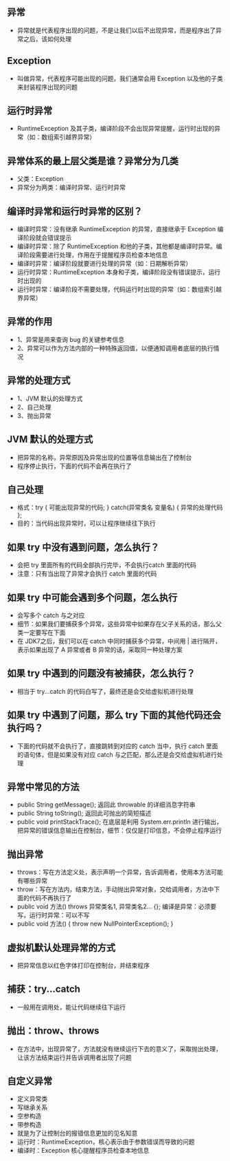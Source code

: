 ## 异常
* 异常就是代表程序出现的问题，不是让我们以后不出现异常，而是程序出了异常之后，该如何处理

## Exception
* 叫做异常，代表程序可能出现的问题，我们通常会用 Exception 以及他的子类来封装程序出现的问题

## 运行时异常
* RuntimeException 及其子类，编译阶段不会出现异常提醒，运行时出现的异常（如：数组索引越界异常）

## 异常体系的最上层父类是谁？异常分为几类
* 父类：Exception
* 异常分为两类：编译时异常、运行时异常

## 编译时异常和运行时异常的区别？
* 编译时异常：没有继承 RuntimeException 的异常，直接继承于 Exception 编译阶段就会错误提示
* 编译时异常：除了 RuntimeException 和他的子类，其他都是编译时异常。编译阶段需要进行处理，作用在于提醒程序员检查本地信息
* 编译时异常：编译阶段就要进行处理的异常（如：日期解析异常）
* 运行时异常：RuntimeException 本身和子类，编译阶段没有错误提示，运行时出现的
* 运行时异常：编译阶段不需要处理，代码运行时出现的异常（如：数组索引越界异常）

## 异常的作用
* 1、异常是用来查询 bug 的关键参考信息
* 2、异常可以作为方法内部的一种特殊返回值，以便通知调用者底层的执行情况

## 异常的处理方式
* 1、JVM 默认的处理方式
* 2、自己处理
* 3、抛出异常

## JVM 默认的处理方式
* 把异常的名称，异常原因及异常出现的位置等信息输出在了控制台
* 程序停止执行，下面的代码不会再在执行了

## 自己处理
* 格式：try { 可能出现异常的代码; } catch(异常类名 变量名) { 异常的处理代码 };
* 目的：当代码出现异常时，可以让程序继续往下执行

## 如果 try 中没有遇到问题，怎么执行？
* 会把 try 里面所有的代码全部执行完毕，不会执行catch 里面的代码
* 注意：只有当出现了异常才会执行 catch 里面的代码

## 如果 try 中可能会遇到多个问题，怎么执行
* 会写多个 catch 与之对应
* 细节：如果我们要捕获多个异常，这些异常中如果存在父子关系的话，那么父类一定要写在下面
* 在 JDK7之后，我们可以在 catch 中同时捕获多个异常，中间用 | 进行隔开，表示如果出现了 A 异常或者 B 异常的话，采取同一种处理方案

## 如果 try 中遇到的问题没有被捕获，怎么执行？
* 相当于 try...catch 的代码白写了，最终还是会交给虚拟机进行处理

## 如果 try 中遇到了问题，那么 try 下面的其他代码还会执行吗？
* 下面的代码就不会执行了，直接跳转到对应的 catch 当中，执行 catch 里面的语句体，但是如果没有对应 catch 与之匹配，那么还是会交给虚拟机进行处理

## 异常中常见的方法
* public String getMessage(); 返回此 throwable 的详细消息字符串
* public String toString(); 返回此可抛出的简短描述
* public void printStackTrace(); 在底层是利用 System.err.println 进行输出，把异常的错误信息输出在控制台，细节：仅仅是打印信息，不会停止程序运行
 
## 抛出异常
* throws：写在方法定义处，表示声明一个异常，告诉调用者，使用本方法可能有哪些异常
* throw：写在方法内，结束方法，手动抛出异常对象，交给调用者，方法中下面的代码不再执行了
* public void 方法() throws 异常类名1, 异常类名2... {}; 编译是异常：必须要写，运行时异常：可以不写
* public void 方法() { throw new NullPointerException(); }

## 虚拟机默认处理异常的方式
* 把异常信息以红色字体打印在控制台，并结束程序

## 捕获：try...catch
* 一般用在调用处，能让代码继续往下运行

## 抛出：throw、throws
* 在方法中，出现异常了，方法就没有继续运行下去的意义了，采取抛出处理，让该方法结束运行并告诉调用者出现了问题

## 自定义异常
* 定义异常类
* 写继承关系
* 空参构造
* 带参构造
* 就是为了让控制台的报错信息更加的见名知意
* 运行时：RuntimeException，核心表示由于参数错误而导致的问题
* 编译时：Exception 核心提醒程序员检查本地信息